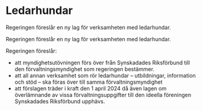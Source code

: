# Ledarhundar

Regeringen föreslår en ny lag för verksamheten med ledarhundar.

Regeringen föreslår en ny lag för verksamheten med ledarhundar.

Regeringen föreslår:

* att myndighetsutövningen förs över från Synskadades Riksförbund till den förvaltningsmyndighet som regeringen bestämmer.
* att all annan verksamhet som rör ledarhundar – utbildningar, information och stöd – ska föras över till samma förvaltningsmyndighet
* att förslagen träder i kraft den 1 april 2024 då även lagen om överlämnande av vissa förvaltningsuppgifter till den ideella föreningen Synskadades Riksförbund upphävs.
